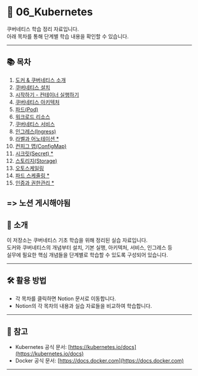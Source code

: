 # 🚀 06_Kubernetes

쿠버네티스 학습 정리 자료입니다.  
아래 목차를 통해 단계별 학습 내용을 확인할 수 있습니다.

---

## 📚 목차

1. [도커 & 쿠버네티스 소개](https://www.notion.so/1-2731400eefa5802b84c6d16aff216525?pvs=21)  
2. [쿠버네티스 설치](https://www.notion.so/2-2731400eefa580f9a430ce1eae2e0aa2?pvs=21)  
3. [시작하기 - 컨테이너 실행하기](https://www.notion.so/3-2761400eefa580139f18dbab34b57729?pvs=21)  
4. [쿠버네티스 아키텍처](https://www.notion.so/4-2771400eefa580e08544cd37bdae99da?pvs=21)  
5. [파드(Pod)](https://www.notion.so/5-Pod-2771400eefa580dfb08cce4e4828fa5b?pvs=21)  
6. [워크로드 리소스](https://www.notion.so/6-2791400eefa580769e58dfca96cbe051?pvs=21)  
7. [쿠버네티스 서비스](https://www.notion.so/7-27a1400eefa580dea62cf82ee0a98ae5?pvs=21)  
8. [인그레스(Ingress)](https://www.notion.so/8-27d1400eefa5807e9eb2c27b77ba81ba?pvs=21)  
9. [라벨과 어노테이션 *](https://www.notion.so/9-27e1400eefa58050bea1f9b3ff32b9c8?pvs=21)  
10. [컨피그 맵(ConfigMap)](https://www.notion.so/10-ConfigMap-27f1400eefa580a8b8d4fb38b9e75369?pvs=21)  
11. [시크릿(Secret) *](https://www.notion.so/11-Secret-2801400eefa5804c95d0e7eff4f8ee33?pvs=21)
12. [스토리지(Storage)](https://www.notion.so/12-Storage-2801400eefa5805685c3ce35bc5a1f3b?pvs=21)
13. [오토스케일링](https://www.notion.so/13-28b1400eefa5801a859fe1e62b14c4d2?pvs=21)
14. [파드 스케줄링 *](https://www.notion.so/14-28b1400eefa580948783d6aa34c33296?pvs=21)
15. [인증과 권한관리 *](https://www.notion.so/15-28c1400eefa5808c8ff1e3b6ba378c44?pvs=21)


=> 노션 게시해야됨
---

## 📖 소개

이 저장소는 쿠버네티스 기초 학습을 위해 정리된 실습 자료입니다.  
도커와 쿠버네티스의 개념부터 설치, 기본 실행, 아키텍처, 서비스, 인그레스 등  
실무에 필요한 핵심 개념들을 단계별로 학습할 수 있도록 구성되어 있습니다.

---

## 🛠️ 활용 방법

- 각 목차를 클릭하면 Notion 문서로 이동합니다.
- Notion의 각 목차의 내용과 실습 자료들을 비교하여 학습합니다.

---

## 📌 참고

- Kubernetes 공식 문서: [https://kubernetes.io/docs](https://kubernetes.io/docs)  
- Docker 공식 문서: [https://docs.docker.com](https://docs.docker.com)  

---

<title> * : 수정 중!
